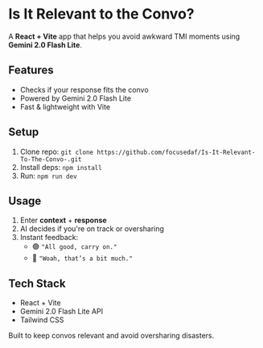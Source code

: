 # Is It Relevant to the Convo?  

A **React + Vite** app that helps you avoid awkward TMI moments using **Gemini 2.0 Flash Lite**.  

##  Features  
- Checks if your response fits the convo  
- Powered by Gemini 2.0 Flash Lite  
- Fast & lightweight with Vite  


##  Setup  
1. Clone repo: `git clone https://github.com/focusedaf/Is-It-Relevant-To-The-Convo-.git`  
2. Install deps: `npm install`  
3. Run: `npm run dev`  

##  Usage  
1. Enter **context** + **response**  
2. AI decides if you're on track or oversharing  
3. Instant feedback:  
   - 🟢 `"All good, carry on."`  
   - 🔴 `"Woah, that’s a bit much."`  

## Tech Stack  
- React + Vite  
- Gemini 2.0 Flash Lite API  
- Tailwind CSS  

Built to keep convos relevant and avoid oversharing disasters.  
